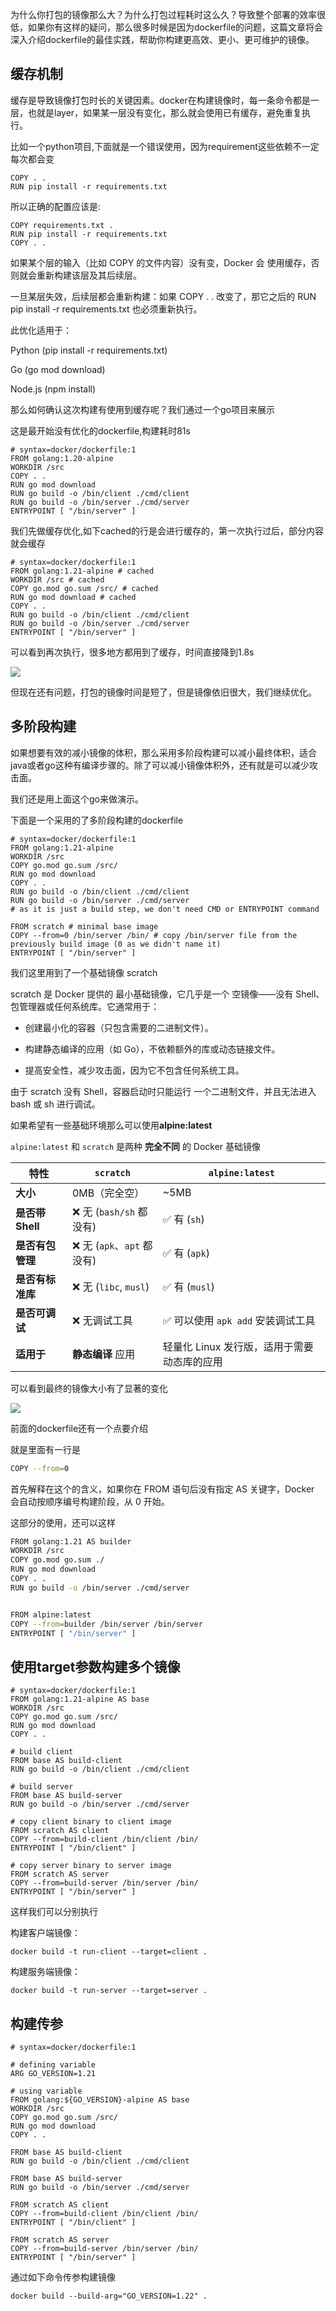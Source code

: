 
为什么你打包的镜像那么大？为什么打包过程耗时这么久？导致整个部署的效率很低，如果你有这样的疑问，那么很多时候是因为dockerfile的问题，这篇文章将会深入介绍dockerfile的最佳实践，帮助你构建更高效、更小、更可维护的镜像。



## 缓存机制

缓存是导致镜像打包时长的关键因素。docker在构建镜像时，每一条命令都是一层，也就是layer，如果某一层没有变化，那么就会使用已有缓存，避免重复执行。

比如一个python项目,下面就是一个错误使用，因为requirement这些依赖不一定每次都会变

```
COPY . .
RUN pip install -r requirements.txt
```

所以正确的配置应该是:

```
COPY requirements.txt .
RUN pip install -r requirements.txt
COPY . .
```

如果某个层的输入（比如 COPY 的文件内容）没有变，Docker 会 使用缓存，否则就会重新构建该层及其后续层。

一旦某层失效，后续层都会重新构建：如果 COPY . . 改变了，那它之后的 RUN pip install -r requirements.txt 也必须重新执行。

此优化适用于：

Python (pip install -r requirements.txt)

Go (go mod download)

Node.js (npm install)

那么如何确认这次构建有使用到缓存呢？我们通过一个go项目来展示

这是最开始没有优化的dockerfile,构建耗时81s

```
# syntax=docker/dockerfile:1
FROM golang:1.20-alpine
WORKDIR /src
COPY . .
RUN go mod download
RUN go build -o /bin/client ./cmd/client
RUN go build -o /bin/server ./cmd/server
ENTRYPOINT [ "/bin/server" ]
```

我们先做缓存优化,如下cached的行是会进行缓存的，第一次执行过后，部分内容就会缓存

```
# syntax=docker/dockerfile:1
FROM golang:1.21-alpine # cached
WORKDIR /src # cached
COPY go.mod go.sum /src/ # cached
RUN go mod download # cached
COPY . .
RUN go build -o /bin/client ./cmd/client
RUN go build -o /bin/server ./cmd/server
ENTRYPOINT [ "/bin/server" ]
```

可以看到再次执行，很多地方都用到了缓存，时间直接降到1.8s

![](cached-1.png)

但现在还有问题，打包的镜像时间是短了，但是镜像依旧很大，我们继续优化。

## 多阶段构建

如果想要有效的减小镜像的体积，那么采用多阶段构建可以减小最终体积，适合java或者go这种有编译步骤的。除了可以减小镜像体积外，还有就是可以减少攻击面。

我们还是用上面这个go来做演示。

下面是一个采用的了多阶段构建的dockerfile
```
# syntax=docker/dockerfile:1
FROM golang:1.21-alpine
WORKDIR /src
COPY go.mod go.sum /src/
RUN go mod download
COPY . .
RUN go build -o /bin/client ./cmd/client
RUN go build -o /bin/server ./cmd/server
# as it is just a build step, we don't need CMD or ENTRYPOINT command

FROM scratch # minimal base image
COPY --from=0 /bin/server /bin/ # copy /bin/server file from the previously build image (0 as we didn't name it)
ENTRYPOINT [ "/bin/server" ]
```

我们这里用到了一个基础镜像 scratch

scratch 是 Docker 提供的 最小基础镜像，它几乎是一个 空镜像——没有 Shell、包管理器或任何系统库。它通常用于：

- 创建最小化的容器（只包含需要的二进制文件）。

- 构建静态编译的应用（如 Go），不依赖额外的库或动态链接文件。

- 提高安全性，减少攻击面，因为它不包含任何系统工具。

由于 scratch 没有 Shell，容器启动时只能运行 一个二进制文件，并且无法进入 bash 或 sh 进行调试。

如果希望有一些基础环境那么可以使用**alpine:latest**


`alpine:latest` 和 `scratch` 是两种 **完全不同** 的 Docker 基础镜像



| 特性            | `scratch` | `alpine:latest` |
|---------------|-----------|--------------|
| **大小**       | 0MB（完全空） | ~5MB |
| **是否带 Shell** | ❌ 无 (`bash/sh` 都没有) | ✅ 有 (`sh`) |
| **是否有包管理** | ❌ 无 (`apk`、`apt` 都没有) | ✅ 有 (`apk`) |
| **是否有标准库** | ❌ 无 (`libc`, `musl`) | ✅ 有 (`musl`) |
| **是否可调试** | ❌ 无调试工具 | ✅ 可以使用 `apk add` 安装调试工具 |
| **适用于** | **静态编译** 应用 | 轻量化 Linux 发行版，适用于需要动态库的应用 |


可以看到最终的镜像大小有了显著的变化

![](1.png)

前面的dockerfile还有一个点要介绍

就是里面有一行是
```bash
COPY --from=0 
```
首先解释在这个的含义，如果你在 FROM 语句后没有指定 AS 关键字，Docker 会自动按顺序编号构建阶段，从 0 开始。

这部分的使用，还可以这样

```bash
FROM golang:1.21 AS builder
WORKDIR /src
COPY go.mod go.sum ./
RUN go mod download
COPY . .
RUN go build -o /bin/server ./cmd/server


FROM alpine:latest
COPY --from=builder /bin/server /bin/server
ENTRYPOINT [ "/bin/server" ]
```

## 使用target参数构建多个镜像

```
# syntax=docker/dockerfile:1
FROM golang:1.21-alpine AS base
WORKDIR /src
COPY go.mod go.sum /src/
RUN go mod download
COPY . .

# build client
FROM base AS build-client
RUN go build -o /bin/client ./cmd/client

# build server
FROM base AS build-server
RUN go build -o /bin/server ./cmd/server

# copy client binary to client image
FROM scratch AS client
COPY --from=build-client /bin/client /bin/
ENTRYPOINT [ "/bin/client" ]

# copy server binary to server image
FROM scratch AS server
COPY --from=build-server /bin/server /bin/
ENTRYPOINT [ "/bin/server" ]
```

这样我们可以分别执行

构建客户端镜像：

```
docker build -t run-client --target=client .
```
构建服务端镜像：

```
docker build -t run-server --target=server .
```

## 构建传参

```
# syntax=docker/dockerfile:1

# defining variable
ARG GO_VERSION=1.21

# using variable
FROM golang:${GO_VERSION}-alpine AS base
WORKDIR /src
COPY go.mod go.sum /src/
RUN go mod download
COPY . .

FROM base AS build-client
RUN go build -o /bin/client ./cmd/client

FROM base AS build-server
RUN go build -o /bin/server ./cmd/server

FROM scratch AS client
COPY --from=build-client /bin/client /bin/
ENTRYPOINT [ "/bin/client" ]

FROM scratch AS server
COPY --from=build-server /bin/server /bin/
ENTRYPOINT [ "/bin/server" ]
```
通过如下命令传参构建镜像
```
docker build --build-arg="GO_VERSION=1.22" .
```